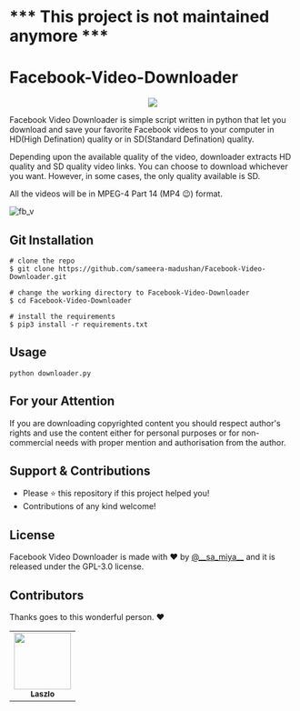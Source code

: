 # *** This project is not maintained anymore ***

# Facebook-Video-Downloader

<p align="center">
  <img src="https://user-images.githubusercontent.com/55880211/78421196-640b4c00-7673-11ea-879d-165cd15ef39c.png">
</p>

Facebook Video Downloader is simple script written in python that let you download and save your favorite Facebook videos to your computer in HD(High Defination) quality or in SD(Standard Defination) quality.

Depending upon the available quality of the video, downloader extracts HD quality and SD quality video links. You can choose to download whichever you want. However, in some cases, the only quality available is SD.

All the videos will be in MPEG-4 Part 14 (MP4 😉) format.

![fb_v](https://user-images.githubusercontent.com/55880211/76889697-0ec9ef00-68ac-11ea-934d-916ccc5e1ea9.gif)

## Git Installation
```
# clone the repo
$ git clone https://github.com/sameera-madushan/Facebook-Video-Downloader.git

# change the working directory to Facebook-Video-Downloader
$ cd Facebook-Video-Downloader

# install the requirements
$ pip3 install -r requirements.txt
```
## Usage
```
python downloader.py
```

## For your Attention
If you are downloading copyrighted content you should respect author's rights and use the content either for personal purposes or for non-commercial needs with proper mention and authorisation from the author.

## Support & Contributions
- Please ⭐️ this repository if this project helped you!
- Contributions of any kind welcome!

## License
Facebook Video Downloader is made with ♥ by [@_\_sa_miya__](https://twitter.com/__sa_miya__) and it is released under the GPL-3.0 license.

## Contributors

Thanks goes to this wonderful person. :heart:

<table>
  <tr>
    <td align="center"><a href="https://github.com/treszkai"><img src="https://avatars3.githubusercontent.com/u/30578582?s=400&u=c10871016433231ea9439c6cd6735125cb54825a&v=4" width="100px;" alt=""/><br /><sub><b>Laszlo</b></sub></a></td>

</table>
